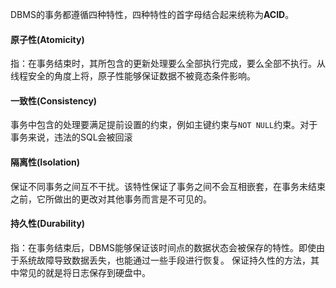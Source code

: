 DBMS的事务都遵循四种特性，四种特性的首字母结合起来统称为**ACID**。
#### 原子性(Atomicity)
指：在事务结束时，其所包含的更新处理要么全部执行完成，要么全部不执行。从线程安全的角度上将，原子性能够保证数据不被竟态条件影响。
#### 一致性(Consistency)
事务中包含的处理要满足提前设置的约束，例如主键约束与`NOT NULL`约束。对于事务来说，违法的SQL会被回滚
#### 隔离性(Isolation)
保证不同事务之间互不干扰。该特性保证了事务之间不会互相嵌套，在事务未结束之前，它所做出的更改对其他事务而言是不可见的。
#### 持久性(Durability)
指：在事务结束后，DBMS能够保证该时间点的数据状态会被保存的特性。即使由于系统故障导致数据丢失，也能通过一些手段进行恢复。
保证持久性的方法，其中常见的就是将日志保存到硬盘中。

